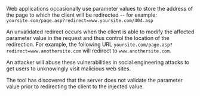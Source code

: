 Web applications occasionally use parameter values to store the
address of the page to which the client will be redirected -- for
example: `yoursite.com/page.asp?redirect=www.yoursite.com/404.asp`

An
unvalidated redirect occurs when the client is able to modify the
affected parameter value in the request and thus control the location
of the redirection. For example, the following URL
`yoursite.com/page.asp?redirect=www.anothersite.com` will redirect to
`www.anothersite.com`.

An attacker will abuse these
vulnerabilities in social engineering attacks to get users to
unknowingly visit malicious web sites.

The tool has discovered that
the server does not validate the parameter value prior to redirecting
the client to the injected value.